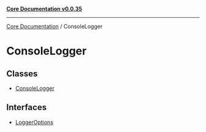 [**Core Documentation v0.0.35**](../README.md)

***

[Core Documentation](../modules.md) / ConsoleLogger

# ConsoleLogger

## Classes

- [ConsoleLogger](classes/ConsoleLogger.md)

## Interfaces

- [LoggerOptions](interfaces/LoggerOptions.md)
